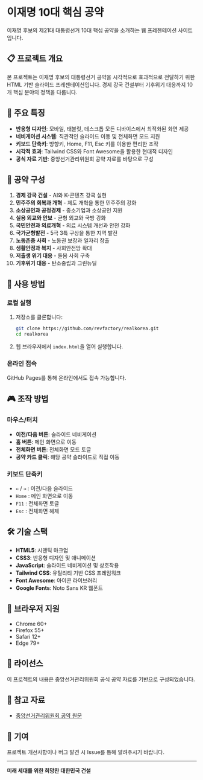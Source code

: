 # 이재명 10대 핵심 공약

이재명 후보의 제21대 대통령선거 10대 핵심 공약을 소개하는 웹 프레젠테이션 사이트입니다.

## 📋 프로젝트 개요

본 프로젝트는 이재명 후보의 대통령선거 공약을 시각적으로 효과적으로 전달하기 위한 HTML 기반 슬라이드 프레젠테이션입니다. 경제 강국 건설부터 기후위기 대응까지 10개 핵심 분야의 정책을 다룹니다.

## 🎯 주요 특징

- **반응형 디자인**: 모바일, 태블릿, 데스크톱 모든 디바이스에서 최적화된 화면 제공
- **네비게이션 시스템**: 직관적인 슬라이드 이동 및 전체화면 모드 지원
- **키보드 단축키**: 방향키, Home, F11, Esc 키를 이용한 편리한 조작
- **시각적 효과**: Tailwind CSS와 Font Awesome을 활용한 현대적 디자인
- **공식 자료 기반**: 중앙선거관리위원회 공약 자료를 바탕으로 구성

## 📑 공약 구성

1. **경제 강국 건설** - AI와 K-콘텐츠 강국 실현
2. **민주주의 회복과 개혁** - 제도 개혁을 통한 민주주의 강화
3. **소상공인과 공정경제** - 중소기업과 소상공인 지원
4. **실용 외교와 안보** - 균형 외교와 국방 강화
5. **국민안전과 의료개혁** - 의료 시스템 개선과 안전 강화
6. **국가균형발전** - 5극 3특 구상을 통한 지역 발전
7. **노동존중 사회** - 노동권 보장과 일자리 창출
8. **생활안정과 복지** - 사회안전망 확대
9. **저출생 위기 대응** - 돌봄 사회 구축
10. **기후위기 대응** - 탄소중립과 그린뉴딜

## 🚀 사용 방법

### 로컬 실행
1. 저장소를 클론합니다:
   ```bash
   git clone https://github.com/revfactory/realkorea.git
   cd realkorea
   ```

2. 웹 브라우저에서 `index.html`을 열어 실행합니다.

### 온라인 접속
GitHub Pages를 통해 온라인에서도 접속 가능합니다.

## 🎮 조작 방법

### 마우스/터치
- **이전/다음 버튼**: 슬라이드 네비게이션
- **홈 버튼**: 메인 화면으로 이동
- **전체화면 버튼**: 전체화면 모드 토글
- **공약 카드 클릭**: 해당 공약 슬라이드로 직접 이동

### 키보드 단축키
- `←` / `→` : 이전/다음 슬라이드
- `Home` : 메인 화면으로 이동
- `F11` : 전체화면 토글
- `Esc` : 전체화면 해제

## 🛠 기술 스택

- **HTML5**: 시맨틱 마크업
- **CSS3**: 반응형 디자인 및 애니메이션
- **JavaScript**: 슬라이드 네비게이션 및 상호작용
- **Tailwind CSS**: 유틸리티 기반 CSS 프레임워크
- **Font Awesome**: 아이콘 라이브러리
- **Google Fonts**: Noto Sans KR 웹폰트

## 📱 브라우저 지원

- Chrome 60+
- Firefox 55+
- Safari 12+
- Edge 79+

## 📄 라이선스

이 프로젝트의 내용은 중앙선거관리위원회 공식 공약 자료를 기반으로 구성되었습니다.

## 🔗 참고 자료

- [중앙선거관리위원회 공약 원문](https://policy.nec.go.kr/plc/commiment/UELPromisePopup.do?ocrCnvrSeqNo=11230&menuName=%EC%A0%9C21%EB%8C%80+%EB%8C%80%ED%86%B5%EB%A0%B9%EC%84%A0%EA%B1%B0)

## 🤝 기여

프로젝트 개선사항이나 버그 발견 시 Issue를 통해 알려주시기 바랍니다.

---

**미래 세대를 위한 희망찬 대한민국 건설**